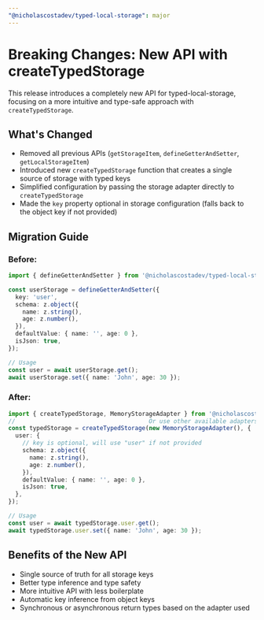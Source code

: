 ```yaml
---
"@nicholascostadev/typed-local-storage": major
---
```


# Breaking Changes: New API with createTypedStorage

This release introduces a completely new API for typed-local-storage, focusing on a more intuitive and type-safe approach with `createTypedStorage`.

## What's Changed

- Removed all previous APIs (`getStorageItem`, `defineGetterAndSetter`, `getLocalStorageItem`)
- Introduced new `createTypedStorage` function that creates a single source of storage with typed keys
- Simplified configuration by passing the storage adapter directly to `createTypedStorage`
- Made the `key` property optional in storage configuration (falls back to the object key if not provided)

## Migration Guide

### Before:

```typescript
import { defineGetterAndSetter } from '@nicholascostadev/typed-local-storage';

const userStorage = defineGetterAndSetter({
  key: 'user',
  schema: z.object({
    name: z.string(),
    age: z.number(),
  }),
  defaultValue: { name: '', age: 0 },
  isJson: true,
});

// Usage
const user = await userStorage.get();
await userStorage.set({ name: 'John', age: 30 });
```

### After:

```typescript
import { createTypedStorage, MemoryStorageAdapter } from '@nicholascostadev/typed-local-storage';
//                                      Or use other available adapters
const typedStorage = createTypedStorage(new MemoryStorageAdapter(), {
  user: {
    // key is optional, will use "user" if not provided
    schema: z.object({
      name: z.string(),
      age: z.number(),
    }),
    defaultValue: { name: '', age: 0 },
    isJson: true,
  },
});

// Usage
const user = await typedStorage.user.get();
await typedStorage.user.set({ name: 'John', age: 30 });
```

## Benefits of the New API

- Single source of truth for all storage keys
- Better type inference and type safety
- More intuitive API with less boilerplate
- Automatic key inference from object keys
- Synchronous or asynchronous return types based on the adapter used